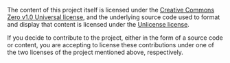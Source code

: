 The content of this project itself is licensed under the [Creative Commons Zero v1.0 Universal license](LICENSE.CC0-1.0), and the underlying source code used to format and display that content is licensed under the [Unlicense license](LICENSE.UNLICENSE).

If you decide to contribute to the project, either in the form of a source code or content, you are accepting to license these contributions under one of the two licenses of the project mentioned above, respectively.